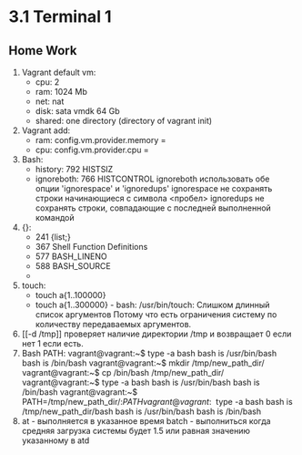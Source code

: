 # 3.1 Terminal 1
## Home Work
1. Vagrant default vm:
    - cpu: 2
    - ram: 1024 Mb
    - net: nat
    - disk: sata vmdk 64 Gb
    - shared: one directory (directory of vagrant init)
2. Vagrant add:
    - ram: config.vm.provider.memory = <memory-size>
    - cpu: config.vm.provider.cpu = <cpu-count>
3. Bash:
    - history: 792 HISTSIZ
    - ignoreboth: 766 HISTCONTROL
      ignoreboth использовать обе опции 'ignorespace' и 'ignoredups'
      ignorespace 	не сохранять строки начинающиеся с символа <пробел>
      ignoredups 	не сохранять строки, совпадающие с последней выполненной командой
4. {}:
    - 241 {list;}
    - 367 Shell Function Definitions
    - 577 BASH_LINENO
    - 588 BASH_SOURCE
    - 
5. touch:
    - touch a{1..100000}
    - touch a{1..300000} - bash: /usr/bin/touch: Слишком длинный список аргументов
      Потому что есть ограничения систему по количеству передаваемых аргументов.
6. [[-d /tmp]] проверяет наличие директории /tmp и возвращает 0 если нет 1 если есть.
7.  Bash PATH:
    vagrant@vagrant:~$ type -a bash
    bash is /usr/bin/bash
    bash is /bin/bash
    vagrant@vagrant:~$ mkdir /tmp/new_path_dir/
    vagrant@vagrant:~$ cp /bin/bash /tmp/new_path_dir/
    vagrant@vagrant:~$ type -a bash
    bash is /usr/bin/bash
    bash is /bin/bash
    vagrant@vagrant:~$ PATH=/tmp/new_path_dir/:$PATH
    vagrant@vagrant:~$ type -a bash
    bash is /tmp/new_path_dir/bash
    bash is /usr/bin/bash
    bash is /bin/bash
8. at - выполняется в указанное время
   batch - выполниться когда средняя загрузка системы будет 1.5 или равная значению указанному в atd 



